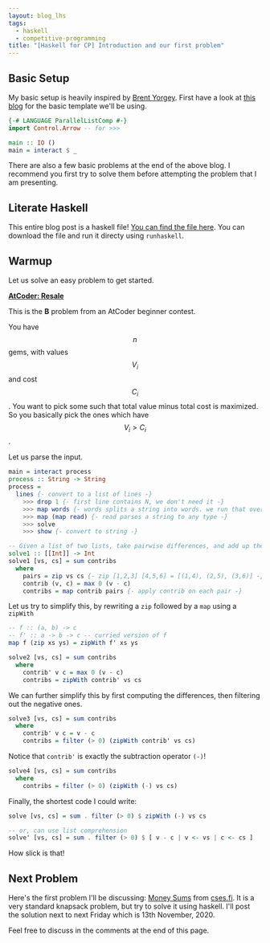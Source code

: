 ```yaml
---
layout: blog_lhs
tags:
  - haskell
  - competitive-programming
title: "[Haskell for CP] Introduction and our first problem"
---
```


## Basic Setup

My basic setup is heavily inspired by [Brent
Yorgey](https://byorgey.wordpress.com/). First have a look at [this
blog](https://byorgey.wordpress.com/2019/04/24/competitive-programming-in-haskell-basic-setup/)
for the basic template we'll be using.

``` haskell
{-# LANGUAGE ParallelListComp #-}
import Control.Arrow -- for >>>
```

``` haskell
main :: IO ()
main = interact $ _
```

There are also a few basic problems at the end of the above blog. I
recommend you first try to solve them before attempting the problem that
I am presenting.

<!--more-->

## Literate Haskell

This entire blog post is a haskell file! [You can find the file
here](https://github.com/anurudhp/anurudhp.github.io/blob/master/blogs/cp_blog_1.lhs).
You can download the file and run it directy using `runhaskell`.

## Warmup

Let us solve an easy problem to get started.

**[AtCoder: Resale](https://atcoder.jp/contests/abc125/tasks/abc125_b)**

This is the **B** problem from an AtCoder beginner contest.

You have $$n$$ gems, with values $$V_i$$ and cost $$C_i$$. You want to
pick some such that total value minus total cost is maximized. So you
basically pick the ones which have $$V_i > C_i$$.

Let us parse the input.

``` haskell
main = interact process
process :: String -> String
process =
  lines {- convert to a list of lines -}
    >>> drop 1 {- first line contains N, we don't need it -}
    >>> map words {- words splits a string into words. we run that over each line -}
    >>> map (map read) {- read parses a string to any type -}
    >>> solve
    >>> show {- convert to string -}

-- Given a list of two lists, take pairwise differences, and add up the positive ones.
solve1 :: [[Int]] -> Int
solve1 [vs, cs] = sum contribs
  where
    pairs = zip vs cs {- zip [1,2,3] [4,5,6] = [(1,4), (2,5), (3,6)] -}
    contrib (v, c) = max 0 (v - c)
    contribs = map contrib pairs {- apply contrib on each pair -}
```

Let us try to simplify this, by rewriting a `zip` followed by a `map`
using a `zipWith`

``` haskell
-- f :: (a, b) -> c
-- f' :: a -> b -> c -- curried version of f
map f (zip xs ys) = zipWith f' xs ys
```

``` haskell
solve2 [vs, cs] = sum contribs
  where
    contrib' v c = max 0 (v - c)
    contribs = zipWith contrib' vs cs
```

We can further simplify this by first computing the differences, then
filtering out the negative ones.

``` haskell
solve3 [vs, cs] = sum contribs
  where
    contrib' v c = v - c
    contribs = filter (> 0) (zipWith contrib' vs cs)
```

Notice that `contrib'` is exactly the subtraction operator `(-)`!

``` haskell
solve4 [vs, cs] = sum contribs
  where
    contribs = filter (> 0) (zipWith (-) vs cs)
```

Finally, the shortest code I could write:

``` haskell
solve [vs, cs] = sum . filter (> 0) $ zipWith (-) vs cs

-- or, can use list comprehension
solve' [vs, cs] = sum . filter (> 0) $ [ v - c | v <- vs | c <- cs ]
```

How slick is that!

## Next Problem

Here's the first problem I'll be discussing: [Money
Sums](https://cses.fi/problemset/task/1745/) from
[cses.fi](https://cses.fi/). It is a very standard knapsack problem, but
try to solve it using haskell. I'll post the solution next to next
Friday which is 13th November, 2020.

Feel free to discuss in the comments at the end of this page.
